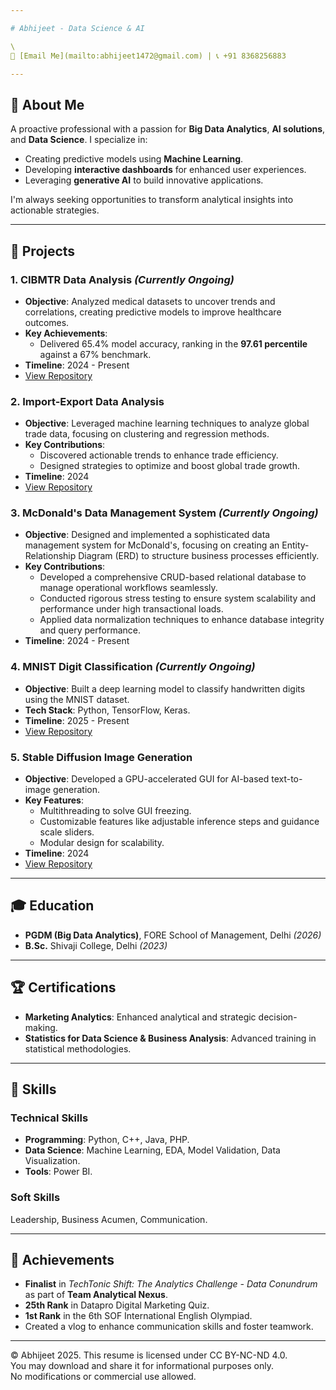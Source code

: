 ```yaml
---

# Abhijeet - Data Science & AI 

\
📧 [Email Me](mailto:abhijeet1472@gmail.com) | 📞 +91 8368256883

---
```


## 🎯 About Me

A proactive professional with a passion for **Big Data Analytics**, **AI solutions**, and **Data Science**. I specialize in:

- Creating predictive models using **Machine Learning**.
- Developing **interactive dashboards** for enhanced user experiences.
- Leveraging **generative AI** to build innovative applications.

I'm always seeking opportunities to transform analytical insights into actionable strategies.

---

## 🚀 Projects

### 1. **CIBMTR Data Analysis** *(Currently Ongoing)*

- **Objective**: Analyzed medical datasets to uncover trends and correlations, creating predictive models to improve healthcare outcomes.
- **Key Achievements**:
  - Delivered 65.4% model accuracy, ranking in the **97.61 percentile** against a 67% benchmark.
- **Timeline**: 2024 - Present
- [View Repository](https://github.com/Abhijeet-Real/CIBMTR)

### 2. **Import-Export Data Analysis**

- **Objective**: Leveraged machine learning techniques to analyze global trade data, focusing on clustering and regression methods.
- **Key Contributions**:
  - Discovered actionable trends to enhance trade efficiency.
  - Designed strategies to optimize and boost global trade growth.
- **Timeline**: 2024
- [View Repository](https://github.com/Abhijeet055002/Term-2_Project-2)

### 3. **McDonald's Data Management System** *(Currently Ongoing)*

- **Objective**: Designed and implemented a sophisticated data management system for McDonald's, focusing on creating an Entity-Relationship Diagram (ERD) to structure business processes efficiently.
- **Key Contributions**:
  - Developed a comprehensive CRUD-based relational database to manage operational workflows seamlessly.
  - Conducted rigorous stress testing to ensure system scalability and performance under high transactional loads.
  - Applied data normalization techniques to enhance database integrity and query performance.
- **Timeline**: 2024 - Present


### 4. **MNIST Digit Classification** *(Currently Ongoing)*

- **Objective**: Built a deep learning model to classify handwritten digits using the MNIST dataset.
- **Tech Stack**: Python, TensorFlow, Keras.
- **Timeline**: 2025 - Present
- [View Repository](https://github.com/Abhijeet055002/MNIST)

### 5. **Stable Diffusion Image Generation**

- **Objective**: Developed a GPU-accelerated GUI for AI-based text-to-image generation.
- **Key Features**:
  - Multithreading to solve GUI freezing.
  - Customizable features like adjustable inference steps and guidance scale sliders.
  - Modular design for scalability.
- **Timeline**: 2024
- [View Repository](https://github.com/Abhijeet-Real/Stable-Diffusion)
---

## 🎓 Education

- **PGDM (Big Data Analytics)**, FORE School of Management, Delhi *(2026)*
- **B.Sc.** Shivaji College, Delhi *(2023)*

---

## 🏆 Certifications

- **Marketing Analytics**: Enhanced analytical and strategic decision-making.
- **Statistics for Data Science & Business Analysis**: Advanced training in statistical methodologies.

---

## 🔧 Skills

### **Technical Skills**

- **Programming**: Python, C++, Java, PHP.
- **Data Science**: Machine Learning, EDA, Model Validation, Data Visualization.
- **Tools**: Power BI.

### **Soft Skills**

Leadership, Business Acumen, Communication.

---

## 🌟 Achievements

- **Finalist** in *TechTonic Shift: The Analytics Challenge - Data Conundrum* as part of **Team Analytical Nexus**.
- **25th Rank** in Datapro Digital Marketing Quiz.
- **1st Rank** in the 6th SOF International English Olympiad.
- Created a vlog to enhance communication skills and foster teamwork.

---

© Abhijeet 2025. This resume is licensed under CC BY-NC-ND 4.0.  
You may download and share it for informational purposes only.  
No modifications or commercial use allowed.  

